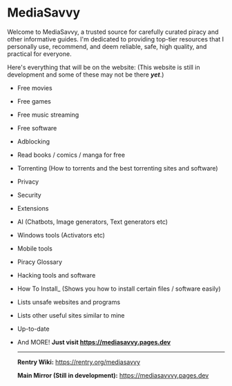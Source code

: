 # MediaSavvy
Welcome to MediaSavvy, a trusted source for carefully curated piracy and other informative guides. I'm dedicated to providing top-tier resources that I personally use, recommend, and deem reliable, safe, high quality, and practical for everyone.

Here's everything that will be on the website: (This website is still in development and some of these may not be there ***yet***.)
- Free movies
- Free games
- Free music streaming
- Free software
- Adblocking
- Read books / comics / manga for free
- Torrenting (How to torrents and the best torrenting sites and software)
- Privacy
- Security
- Extensions
- AI (Chatbots, Image generators, Text generators etc)
- Windows tools (Activators etc)
- Mobile tools
- Piracy Glossary
- Hacking tools and software
- How To Install_ (Shows you how to install certain files / software easily)
- Lists unsafe websites and programs
- Lists other useful sites similar to mine
- Up-to-date
- And MORE!
**Just visit https://mediasavvy.pages.dev**

  ***

  **Rentry Wiki:** https://rentry.org/mediasavvy

  **Main Mirror (Still in development):** https://mediasavvvy.pages.dev


